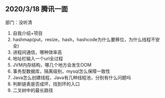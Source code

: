 ## 2020/3/18 腾讯一面

部门：没听清

1. 自我介绍+项目
2. hashmap(put，resize，hash，hashcode为什么要移位，为什么线程不安全)
3. 进程间通信，哪种效率高
4. 地址栏输入一个url全过程
5. JVM内存结构，哪几个地方会发生OOM
6. 事务型数据库，隔离级别，mysql怎么保障一致性
7. Java怎么创建线程，Java有几种线程池，分别有什么问题吗
8. 判断链表是否成环，找到环的入口
9. 二叉树中的最长路径